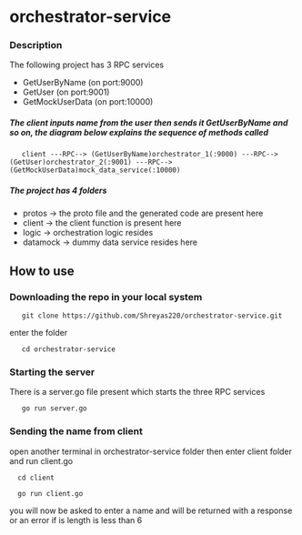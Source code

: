 # orchestrator-service

### Description
The following project has 3 RPC services 
- GetUserByName    (on port:9000)
- GetUser          (on port:9001)
- GetMockUserData  (on port:10000)

##### The client inputs name from the user then sends it GetUserByName and so on, the diagram below explains the sequence of methods called  


 ```
    client ---RPC--> (GetUserByName)orchestrator_1(:9000) ---RPC--> (GetUser)orchestrator_2(:9001) ---RPC--> (GetMockUserData)mock_data_service(:10000)
 ```
 
 ##### The project has 4 folders  
 - protos -> the proto file and the generated code are present here
 - client -> the client function is present here 
 - logic -> orchestration logic resides
 - datamock -> dummy data service resides here

## How to use 

### Downloading the repo in your local system 

 ```
    git clone https://github.com/Shreyas220/orchestrator-service.git
 ```
  
  enter the folder
  
 ```
    cd orchestrator-service
 ```
### Starting the server 
There is a server.go file present which starts the three RPC services  
 
 ```
    go run server.go
 ```
 
 ### Sending the name from client 
 open another terminal in orchestrator-service folder
 then enter client folder and run client.go 
 
  ```
    cd client
 ```
 
  ```
    go run client.go
 ```
 you will now be asked to enter a name and will be returned with a response or an error if is length is less than 6 

